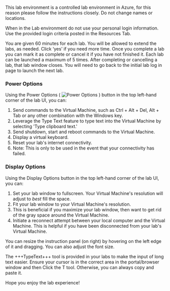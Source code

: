 This lab environment is a controlled lab environment in Azure, for this reason please follow the instructions closely. Do not change names or locations. 

When in the Lab environment do not use your personal login information. Use the provided login criteria posted in the Resources Tab.

You are given 60 minutes for each lab. You will be allowed to extend the labs, as needed. Click ‘yes’ if you need more time. Once you complete a lab you can mark it as complete or cancel it if you have not finished it. Each lab can be launched a maximum of 5 times. After completing or cancelling a lab, that lab window closes. You will need to go back to the initial lab log in page to launch the next lab.

### Power Options
Using the Power Options ( ![Power Options](https://github.com/LODSContent/All-MOC/blob/master/MOC/GTL/images/PowerOptions.png?raw=true) ) button in the top left-hand corner of the lab UI, you can:
1. Send commands to the Virtual Machine, such as Ctrl + Alt + Del, Alt + Tab or any other combination with the Windows key.
1. Leverage the Type Text feature to type text into the Virtual Machine by selecting 'Type clipboard text.'
1. Send shutdown, start and reboot commands to the Virtual Machine.
1. Display a virtual keyboard.
1. Reset your lab's internet connectivity.
  1. Note: This is only to be used in the event that your connectivity has failed.
  
### Display Options
Using the Display Options button in the top left-hand corner of the lab UI, you can:
1. Set your lab window to fullscreen. Your Virtual Machine's resolution will adjust to *best* fill the space.
1. Fit your lab window to your Virtual Machine's resolution.
  1. This is beneficial if you maximize your lab window, then want to get rid of the gray space around the Virtual Machine.
1. Initiate a reconnect attempt between your local computer and the Virtual Machine. This is helpful if you have been disconnected from your lab's Virtual Machine.

You can resize the instruction panel (on right) by hovering on the left edge of it and dragging. You can also adjust the font size.

The +++TypeText+++ tool is provided in your labs to make the input of long text easier. Ensure your cursor is in the correct area in the portal/browser window and then Click the T tool. Otherwise, you can always copy and paste it.

Hope you enjoy the lab experience!
